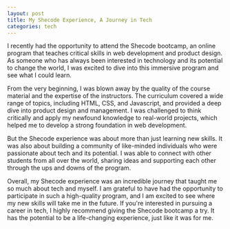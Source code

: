 ```yaml
---
layout: post
title: My Shecode Experience, A Journey in Tech
categories: tech
---
```


I recently had the opportunity to attend the Shecode bootcamp, an online program that teaches critical skills in web development and product design. As someone who has always been interested in technology and its potential to change the world, I was excited to dive into this immersive program and see what I could learn.

From the very beginning, I was blown away by the quality of the course material and the expertise of the instructors. The curriculum covered a wide range of topics, including HTML, CSS, and Javascript, and provided a deep dive into product design and management. I was challenged to think critically and apply my newfound knowledge to real-world projects, which helped me to develop a strong foundation in web development.

But the Shecode experience was about more than just learning new skills. It was also about building a community of like-minded individuals who were passionate about tech and its potential. I was able to connect with other students from all over the world, sharing ideas and supporting each other through the ups and downs of the program.

Overall, my Shecode experience was an incredible journey that taught me so much about tech and myself. I am grateful to have had the opportunity to participate in such a high-quality program, and I am excited to see where my new skills will take me in the future. If you're interested in pursuing a career in tech, I highly recommend giving the Shecode bootcamp a try. It has the potential to be a life-changing experience, just like it was for me.